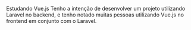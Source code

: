 Estudando Vue.js
Tenho a intenção de desenvolver um projeto utilizando Laravel no backend, e tenho notado muitas pessoas utilizando Vue.js no frontend em conjunto com o Laravel.
